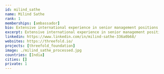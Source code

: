 ```yaml
---
id: milind_sathe
name: Milind Sathe
rank: 1
memberships: [ambassador]
bio: Extensive international experience in senior management positions with The Coca-Cola Company in managing operations in diverse emerging markets across continents. Proven track record in building organizational culture, multi-national leadership teams, coaching, mentoring and change management. Passionate about traveling, making friends, experiencing new cultures and cuisines. Ambassador fell in love with Threefold I believe ThreeFold Foundation’s idea holds great promise to empower local communities, develop much needed skills to face the challenges of the impending fourth industrial revolution and make businesses more competitive by making available low cost affordable digital resources.
excerpt: Extensive international experience in senior management positions with The Coca-Cola Company.
linkedin: https://www.linkedin.com/in/milind-sathe-336a0b68/
websites: https://threefold.io/
projects: [threefold_foundation]
image: ./milind_sathe_processed.jpg
countries: [India]
cities: []
private: 1
---
```

